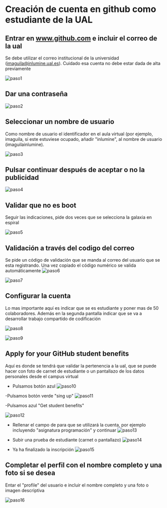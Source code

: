 <link rel="stylesheet" type="text/css" href="Inicio/estilo.css" media="screen" />

# Creación de cuenta en github como estudiante de la UAL

## Entrar en www.github.com e incluir el correo de la ual
 Se debe utilizar el correo institucional de la universidad (imaguila@inlumine.ual.es). Cuidado esa cuenta no debe estar dada de alta previamente

![paso1](Inicio/ini1.png)

## Dar una contraseña

![paso2](Inicio/ini2.png)

## Seleccionar un nombre de usuario
Como nombre de usuario el identificador en el aula 
virtual (por ejemplo, imaguila, si este 
estuviese ocupado, añadir "inlumine", al nombre de usuario (imaguilainlumine).


![paso3](Inicio/ini3.png)


## Pulsar continuar después de aceptar o no la publicidad

![paso4](Inicio/ini4.png)

## Validar que no es boot
Seguir las indicaciones, pide dos veces que se selecciona la galaxia en espiral

![paso5](Inicio/ini5.png)

## Validación a través del codigo del correo
Se pide un código de validación que se manda al correo del usuario que se esta registrando. Una vez copiado el código numérico se valida automáticamente
![paso6](Inicio/ini6.png)

![paso7](Inicio/ini7.png)

## Configurar la cuenta

Lo mas importante aquí es indicar que se es estudiante y poner mas de 50 colaboradores. Además en la segunda pantalla indicar que se va a desarrollar trabajo compartido de codificación

![paso8](Inicio/ini8.png)


![paso9](Inicio/ini9.png)

## Apply for your GitHub student benefits

Aquí es donde se tendrá que validar la pertenencia a la ual, que se puede hacer con foto de carnet de estudiante o un pantallazo de los datos personales desde el campus virtual

- Pulsamos botón azul
![paso10](Inicio/ini10.png)

-Pulsamos botón verde "sing up"
![paso11](Inicio/ini11.png)

-Pulsamos azul "Get student benefits"

![paso12](Inicio/ini12.png)

- Rellenar el campo de para que se utilizará la cuenta, por ejemplo incluyendo "asignatura programación" y continuar
![paso13](Inicio/ini13.png)

- Subir una prueba de estudiante (carnet o pantallazo)
![paso14](Inicio/ini14.png)

- Ya ha finalizado la inscripción 
![paso15](Inicio/ini15.png)

## Completar el perfil con el nombre completo y una foto si se desea

Entar el "profile" del usuario e incluir el nombre completo y una foto o imagen descriptiva 

![paso16](Inicio/ini16.png)
